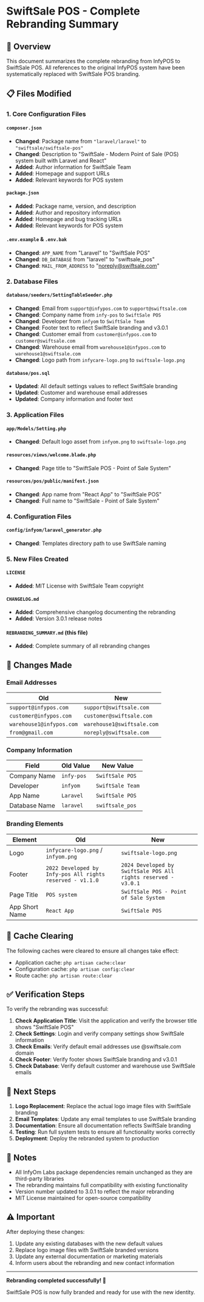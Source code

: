 # SwiftSale POS - Complete Rebranding Summary

## 🎯 Overview

This document summarizes the complete rebranding from InfyPOS to SwiftSale POS. All references to the original InfyPOS system have been systematically replaced with SwiftSale POS branding.

## 📋 Files Modified

### 1. **Core Configuration Files**

#### `composer.json`
- **Changed**: Package name from `"laravel/laravel"` to `"swiftsale/swiftsale-pos"`
- **Changed**: Description to "SwiftSale - Modern Point of Sale (POS) system built with Laravel and React"
- **Added**: Author information for SwiftSale Team
- **Added**: Homepage and support URLs
- **Added**: Relevant keywords for POS system

#### `package.json`
- **Added**: Package name, version, and description
- **Added**: Author and repository information
- **Added**: Homepage and bug tracking URLs
- **Added**: Relevant keywords for POS system

#### `.env.example` & `.env.bak`
- **Changed**: `APP_NAME` from "Laravel" to "SwiftSale POS"
- **Changed**: `DB_DATABASE` from "laravel" to "swiftsale_pos"
- **Changed**: `MAIL_FROM_ADDRESS` to "noreply@swiftsale.com"

### 2. **Database Files**

#### `database/seeders/SettingTableSeeder.php`
- **Changed**: Email from `support@infypos.com` to `support@swiftsale.com`
- **Changed**: Company name from `infy-pos` to `SwiftSale POS`
- **Changed**: Developer from `infyom` to `SwiftSale Team`
- **Changed**: Footer text to reflect SwiftSale branding and v3.0.1
- **Changed**: Customer email from `customer@infypos.com` to `customer@swiftsale.com`
- **Changed**: Warehouse email from `warehouse1@infypos.com` to `warehouse1@swiftsale.com`
- **Changed**: Logo path from `infycare-logo.png` to `swiftsale-logo.png`

#### `database/pos.sql`
- **Updated**: All default settings values to reflect SwiftSale branding
- **Updated**: Customer and warehouse email addresses
- **Updated**: Company information and footer text

### 3. **Application Files**

#### `app/Models/Setting.php`
- **Changed**: Default logo asset from `infyom.png` to `swiftsale-logo.png`

#### `resources/views/welcome.blade.php`
- **Changed**: Page title to "SwiftSale POS - Point of Sale System"

#### `resources/pos/public/manifest.json`
- **Changed**: App name from "React App" to "SwiftSale POS"
- **Changed**: Full name to "SwiftSale - Point of Sale System"

### 4. **Configuration Files**

#### `config/infyom/laravel_generator.php`
- **Changed**: Templates directory path to use SwiftSale naming

### 5. **New Files Created**

#### `LICENSE`
- **Added**: MIT License with SwiftSale Team copyright

#### `CHANGELOG.md`
- **Added**: Comprehensive changelog documenting the rebranding
- **Added**: Version 3.0.1 release notes

#### `REBRANDING_SUMMARY.md` (this file)
- **Added**: Complete summary of all rebranding changes

## 🔄 Changes Made

### Email Addresses
| Old | New |
|-----|-----|
| `support@infypos.com` | `support@swiftsale.com` |
| `customer@infypos.com` | `customer@swiftsale.com` |
| `warehouse1@infypos.com` | `warehouse1@swiftsale.com` |
| `from@gmail.com` | `noreply@swiftsale.com` |

### Company Information
| Field | Old Value | New Value |
|-------|-----------|-----------|
| Company Name | `infy-pos` | `SwiftSale POS` |
| Developer | `infyom` | `SwiftSale Team` |
| App Name | `Laravel` | `SwiftSale POS` |
| Database Name | `laravel` | `swiftsale_pos` |

### Branding Elements
| Element | Old | New |
|---------|-----|-----|
| Logo | `infycare-logo.png` / `infyom.png` | `swiftsale-logo.png` |
| Footer | `2022 Developed by Infy-pos All rights reserved - v1.1.0` | `2024 Developed by SwiftSale POS All rights reserved - v3.0.1` |
| Page Title | `POS system` | `SwiftSale POS - Point of Sale System` |
| App Short Name | `React App` | `SwiftSale POS` |

## 🧹 Cache Clearing

The following caches were cleared to ensure all changes take effect:
- Application cache: `php artisan cache:clear`
- Configuration cache: `php artisan config:clear`
- Route cache: `php artisan route:clear`

## ✅ Verification Steps

To verify the rebranding was successful:

1. **Check Application Title**: Visit the application and verify the browser title shows "SwiftSale POS"
2. **Check Settings**: Login and verify company settings show SwiftSale information
3. **Check Emails**: Verify default email addresses use @swiftsale.com domain
4. **Check Footer**: Verify footer shows SwiftSale branding and v3.0.1
5. **Check Database**: Verify default customer and warehouse use SwiftSale emails

## 🚀 Next Steps

1. **Logo Replacement**: Replace the actual logo image files with SwiftSale branding
2. **Email Templates**: Update any email templates to use SwiftSale branding
3. **Documentation**: Ensure all documentation reflects SwiftSale branding
4. **Testing**: Run full system tests to ensure all functionality works correctly
5. **Deployment**: Deploy the rebranded system to production

## 📝 Notes

- All InfyOm Labs package dependencies remain unchanged as they are third-party libraries
- The rebranding maintains full compatibility with existing functionality
- Version number updated to 3.0.1 to reflect the major rebranding
- MIT License maintained for open-source compatibility

## ⚠️ Important

After deploying these changes:
1. Update any existing databases with the new default values
2. Replace logo image files with SwiftSale branded versions
3. Update any external documentation or marketing materials
4. Inform users about the rebranding and new contact information

---

**Rebranding completed successfully! 🎉**

SwiftSale POS is now fully branded and ready for use with the new identity.
